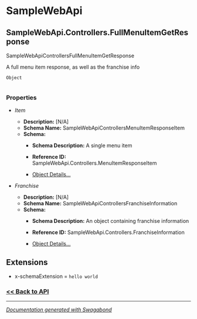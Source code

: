 
# SampleWebApi

## SampleWebApi.Controllers.FullMenuItemGetResponse

SampleWebApiControllersFullMenuItemGetResponse

A full menu item response, as well as the franchise info


`Object`

```

```

### Properties


* *Item*
    * **Description:** [N/A]
    * **Schema Name:** SampleWebApiControllersMenuItemResponseItem
    * **Schema:** 
        * **Schema Description:** A single menu item
 
        * **Reference ID:** SampleWebApi.Controllers.MenuItemResponseItem
        * [Object Details...](../schema/SampleWebApiControllersMenuItemResponseItem.md)
    

* *Franchise*
    * **Description:** [N/A]
    * **Schema Name:** SampleWebApiControllersFranchiseInformation
    * **Schema:** 
        * **Schema Description:** An object containing franchise information
 
        * **Reference ID:** SampleWebApi.Controllers.FranchiseInformation
        * [Object Details...](../schema/SampleWebApiControllersFranchiseInformation.md)
    




## Extensions
* x-schemaExtension = `hello world`


### [<< Back to API](../SampleWebApi.Readme.md)

*** 

*[Documentation generated with Swagabond](https://github.com/jordanbleu/swagabond)*

